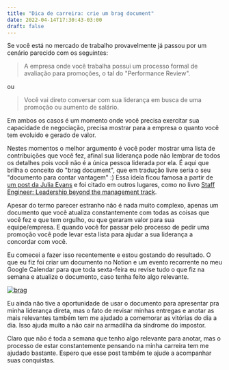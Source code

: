 ```yaml
---
title: "Dica de carreira: crie um brag document"
date: 2022-04-14T17:30:43-03:00
draft: false
---
```

Se você está no mercado de trabalho provavelmente já passou por um cenário parecido com os seguintes:

> A empresa onde você trabalha possui um processo formal de avaliação para promoções, o tal do "Performance Review". 

ou 

> Você vai direto conversar com sua liderança em busca de uma promoção ou aumento de salário. 

Em ambos os casos é um momento onde você precisa exercitar sua capacidade de negociação, precisa mostrar para a empresa o quanto você tem evoluido e gerado de valor. 

Nestes momentos o melhor argumento é você poder mostrar uma lista de contribuições que você fez, afinal sua liderança pode não lembrar de todos os detalhes pois você não é a única pessoa liderada por ela. É aqui que brilha o conceito do "brag document", que em tradução livre seria o seu "documento para contar vantagem" :) Essa ideia ficou famosa a partir de [um post da Julia Evans](https://jvns.ca/blog/brag-documents/) e foi citado em outros lugares, como no livro [Staff Engineer: Leadership beyond the management track](https://www.amazon.com.br/Staff-Engineer-Leadership-management-English-ebook/dp/B08RMSHYGG/ref=sr_1_1?__mk_pt_BR=ÅMÅŽÕÑ&crid=39Y2BFTRBV0BU&dchild=1&keywords=staff+engineer+leadership+beyond+the+management+track&qid=1625225055&sprefix=staff+engineers%2Caps%2C315&sr=8-1).

Apesar do termo parecer estranho não é nada muito complexo, apenas um documento que você atualiza constantemente com todas as coisas que você fez e que tem orgulho, ou que geraram valor para sua equipe/empresa. E quando você for passar pelo processo de pedir uma promoção você pode levar esta lista para ajudar a sua liderança a concordar com você. 

Eu comecei a fazer isso recentemente e estou gostando do resultado. O que eu fiz foi criar um documento no Notion e um evento recorrente no meu Google Calendar para que toda sexta-feira eu revise tudo o que fiz na semana e atualize o documento, caso tenha feito algo relevante. 

[![brag](/images/posts/brag-documents.png)](/images/posts/brag-documents.png)

Eu ainda não tive a oportunidade de usar o documento para apresentar pra minha liderança direta, mas o fato de revisar minhas entregas e anotar as mais relevantes também tem me ajudado a comemorar as vitórias do dia a dia. Isso ajuda muito a não cair na armadilha da síndrome do impostor. 

Claro que não é toda a semana que tenho algo relevante para anotar, mas o processo de estar constantemente pensando na minha carreira tem me ajudado bastante. Espero que esse post também te ajude a acompanhar suas conquistas. 

